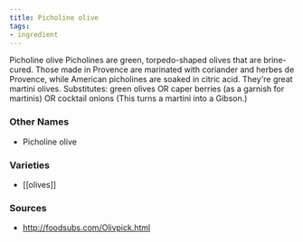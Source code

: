 ```yaml
---
title: Picholine olive
tags:
- ingredient
---
```

Picholine olive Picholines are green, torpedo-shaped olives that are brine-cured. Those made in Provence are marinated with coriander and herbes de Provence, while American picholines are soaked in citric acid. They're great martini olives. Substitutes: green olives OR caper berries (as a garnish for martinis) OR cocktail onions (This turns a martini into a Gibson.)

### Other Names

* Picholine olive

### Varieties

* [[olives]]

### Sources
* http://foodsubs.com/Olivpick.html
